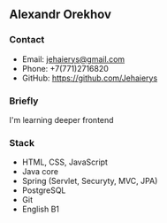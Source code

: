 ## Alexandr Orekhov

### Contact

* Email: jehaierys@gmail.com
* Phone: +7(771)2716820
* GitHub: https://github.com/Jehaierys

### Briefly

I'm learning deeper frontend

### Stack

* HTML, CSS, JavaScript
* Java core
* Spring (Servlet, Securyty, MVC, JPA)
* PostgreSQL
* Git
* English B1

